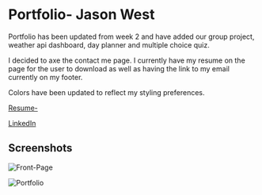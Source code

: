 # Portfolio- Jason West 

Portfolio has been updated from week 2 and have added our group project, weather api dashboard, day planner and multiple choice quiz.

I decided to axe the contact me page. I currently have my resume on the page for the user to download as well as having the link to my email currently on my footer. 

Colors have been updated to reflect my styling preferences.

[Resume-](https://github.com/jlw429/PortfolioHW2/blob/main/assets/Resume-%20Jason%20West.pdf)

[LinkedIn](https://www.linkedin.com/in/jasonlwest/)

## Screenshots

![Front-Page](https://github.com/jlw429/PortfolioHW2/blob/main/assets/readme%20screenshot%20main.png)

![Portfolio](https://github.com/jlw429/PortfolioHW2/blob/main/assets/readme%20screenshot%20portfolio.png)

